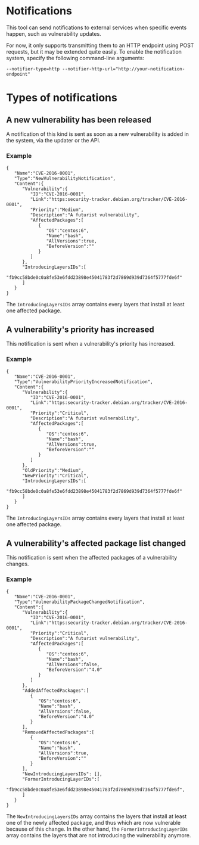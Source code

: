 # Notifications

This tool can send notifications to external services when specific events happen, such as vulnerability updates.

For now, it only supports transmitting them to an HTTP endpoint using POST requests, but it may be extended quite easily.
To enable the notification system, specify the following command-line arguments:

    --notifier-type=http --notifier-http-url="http://your-notification-endpoint"

# Types of notifications

## A new vulnerability has been released

A notification of this kind is sent as soon as a new vulnerability is added in the system, via the updater or the API.

### Example

```
{  
   "Name":"CVE-2016-0001",
   "Type":"NewVulnerabilityNotification",
   "Content":{  
      "Vulnerability":{  
         "ID":"CVE-2016-0001",
         "Link":"https:security-tracker.debian.org/tracker/CVE-2016-0001",
         "Priority":"Medium",
         "Description":"A futurist vulnerability",
         "AffectedPackages":[  
            {  
               "OS":"centos:6",
               "Name":"bash",
               "AllVersions":true,
               "BeforeVersion":""
            }
         ]
      },
      "IntroducingLayersIDs":[  
         "fb9cc58bde0c0a8fe53e6fdd23898e45041783f2d7869d939d7364f5777fde6f"
      ]
   }
}
```

The `IntroducingLayersIDs` array contains every layers that install at least one affected package.

## A vulnerability's priority has increased

This notification is sent when a vulnerability's priority has increased.

### Example

```
{  
   "Name":"CVE-2016-0001",
   "Type":"VulnerabilityPriorityIncreasedNotification",
   "Content":{  
      "Vulnerability":{  
         "ID":"CVE-2016-0001",
         "Link":"https:security-tracker.debian.org/tracker/CVE-2016-0001",
         "Priority":"Critical",
         "Description":"A futurist vulnerability",
         "AffectedPackages":[  
            {  
               "OS":"centos:6",
               "Name":"bash",
               "AllVersions":true,
               "BeforeVersion":""
            }
         ]
      },
      "OldPriority":"Medium",
      "NewPriority":"Critical",
      "IntroducingLayersIDs":[  
         "fb9cc58bde0c0a8fe53e6fdd23898e45041783f2d7869d939d7364f5777fde6f"
      ]
   }
}
```

The `IntroducingLayersIDs` array contains every layers that install at least one affected package.

## A vulnerability's affected package list changed

This notification is sent when the affected packages of a vulnerability changes.

### Example

```
{  
   "Name":"CVE-2016-0001",
   "Type":"VulnerabilityPackageChangedNotification",
   "Content":{  
      "Vulnerability":{  
         "ID":"CVE-2016-0001",
         "Link":"https:security-tracker.debian.org/tracker/CVE-2016-0001",
         "Priority":"Critical",
         "Description":"A futurist vulnerability",
         "AffectedPackages":[  
            {  
               "OS":"centos:6",
               "Name":"bash",
               "AllVersions":false,
               "BeforeVersion":"4.0"
            }
         ]
      },
      "AddedAffectedPackages":[  
         {  
            "OS":"centos:6",
            "Name":"bash",
            "AllVersions":false,
            "BeforeVersion":"4.0"
         }
      ],
      "RemovedAffectedPackages":[  
         {  
            "OS":"centos:6",
            "Name":"bash",
            "AllVersions":true,
            "BeforeVersion":""
         }
      ],
      "NewIntroducingLayersIDs": [],
      "FormerIntroducingLayerIDs":[  
         "fb9cc58bde0c0a8fe53e6fdd23898e45041783f2d7869d939d7364f5777fde6f",
      ]
   }
}
```

The `NewIntroducingLayersIDs` array contains the layers that install at least one of the newly affected package, and thus which are now vulnerable because of this change. In the other hand, the `FormerIntroducingLayerIDs` array contains the layers that are not introducing the vulnerability anymore.
